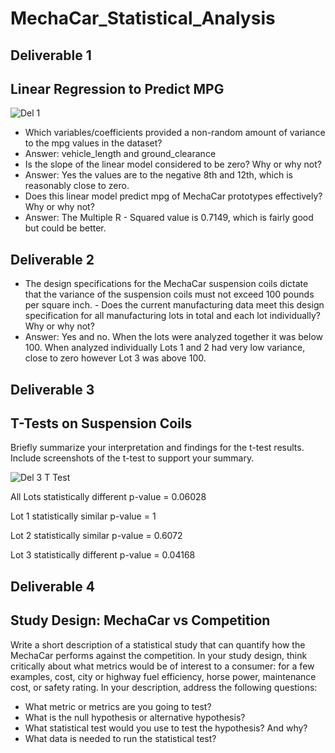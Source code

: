 # MechaCar_Statistical_Analysis

## Deliverable 1
## Linear Regression to Predict MPG

![Del 1](https://user-images.githubusercontent.com/66224990/189493402-1ebd675b-f807-4643-9e57-c530c2de53b5.png)

- Which variables/coefficients provided a non-random amount of variance to the mpg values in the dataset?
- Answer: vehicle_length and ground_clearance
- Is the slope of the linear model considered to be zero? Why or why not?
- Answer: Yes the values are to the negative 8th and 12th, which is reasonably close to zero.
- Does this linear model predict mpg of MechaCar prototypes effectively? Why or why not?
- Answer: The Multiple R - Squared value is 0.7149, which is fairly good but could be better.

## Deliverable 2

- The design specifications for the MechaCar suspension coils dictate that the variance of the suspension coils must not exceed 100 pounds per square inch. - Does the current manufacturing data meet this design specification for all manufacturing lots in total and each lot individually? Why or why not?
- Answer: Yes and no. When the lots were analyzed together it was below 100. When analyzed individually Lots 1 and 2 had very low variance, close to zero however Lot 3 was above 100. 

## Deliverable 3

## T-Tests on Suspension Coils

Briefly summarize your interpretation and findings for the t-test results. Include screenshots of the t-test to support your summary.

![Del 3 T Test](https://user-images.githubusercontent.com/66224990/189492576-50470a37-d65f-4b3f-b413-df154662d632.png)

All Lots
statistically different p-value = 0.06028

Lot 1
statistically similar p-value = 1

Lot 2
statistically similar p-value = 0.6072

Lot 3
statistically different p-value = 0.04168


## Deliverable 4

## Study Design: MechaCar vs Competition

Write a short description of a statistical study that can quantify how the MechaCar performs against the competition. In your study design, think critically about what metrics would be of interest to a consumer: for a few examples, cost, city or highway fuel efficiency, horse power, maintenance cost, or safety rating.
In your description, address the following questions:
- What metric or metrics are you going to test?
- What is the null hypothesis or alternative hypothesis?
- What statistical test would you use to test the hypothesis? And why?
- What data is needed to run the statistical test?
